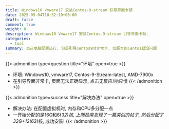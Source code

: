 ```yaml
---
title: Windows10 Vmware17 安装Centos-9-stream 引导界面卡顿
date: 2025-05-04T10:32:10+08:00
draft: false
comment: true
weight: 0
description: Windows10 Vmware17 安装Centos-9-stream 引导界面卡顿.
categories:
  - tool
summary: 自己电脑配置还行, 但是引导Centos9时非常卡, 低版本的Centos就没问题
---
```


<!--more-->

{{< admonition type=question title="环境" open=true >}}
- 环境: Windows10, vmware17, Centos-9-Stream-latest, AMD-7900x
- 在引导界面非常卡, 页面无法正确显示, 点击无反应/响应慢
{{< /admonition >}}


{{< admonition type=success title="解决办法" open=true >}}
- 解决办法: 在配置虚拟机时, 内存和CPU多分配一点
- 一开始分配的是16G和6(3*2)核, 上网检索发现了一篇类似的帖子, 然后分配了32G+12(6*2)核, 成功安装!
{{< /admonition >}}

